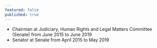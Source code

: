 ```yaml
---
featured: false
published: true
---
```

* Chairman at Judiciary, Human Rights and Legal Matters Committee (Senate) from June 2015 to June 2019
* Senator at Senate from April 2015 to May 2019

